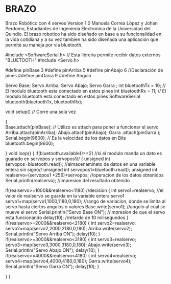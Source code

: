 # BRAZO
Brazo Robótico con 4 servos
Version 1.0
Manuela Correa López y Johan Perdomo, Estudiantes de Ingenieria Electronica de la Universidad del Quindio. 
El brazo robotico ha sido diseñado en base a su funcionalidad en la vida cotidiana y a su vez tambien ha sido 
diseñada una aplicación que permite su maneja por via bluetooth.

#include <SoftwareSerial.h>     // Esta libreria permite recibir datos externos "BLUETOOTH"
#include <Servo.h>

#define pinBase 3
#define pinArriba 5
#define pinAbajo 6        //Declaración de pines 
#define pinGarra 9
#define Angulo 

Servo Base;
Servo Arriba;
Servo Abajo;
Servo Garra ;
int bluetoothTx = 10; // El modulo bluetooth esta conectado en estos pines
int bluetoothRx = 11; // El modulo bluetooth esta conectado en estos pines
SoftwareSerial bluetooth(bluetoothTx, bluetoothRx);


void setup()                  // Corre una sola vez         

{      
Base.attach(pinBase);         // Utilizo es attach para poner a funcionar el servo
Arriba.attach(pinArriba);
Abajo.attach(pinAbajo);
Garra .attach(pinGarra );
Serial.begin(9600);           // Es la velocidad de los datos en Bits 
bluetooth.begin(9600);

}
void loop()
{
  if(bluetooth.available()>=2)  //si el modulo manda un dato es guarado en servopos y servopos1//
 {
  unsigned int servopos=bluetooth.read(); //almacenamineto de datos en una variable entera sin signo//
  unsigned int servopos1=bluetooth.read();
  unsigned int realservo=(servopos1 *256)+servopos; //operacion de los datos obtenidos
  Serial.println(realservo);              //impresion del resultado obtenido

  if(realservo>=1000&&realservo<1180) //decision
   {
    int servo1=realservo;  //el valor de realservo se guarda en la variable entera servo1
    servo1=map(servo1,1000,1180,0,180); //rango de variacion, donde se limita al servo hasta ciertos angulos o valores
    Base.write(servo1);          //angulo al cual se mueve el servo 
    Serial.println("Servo Base ON"); //impresion de que el servo esta funcionando 
    delay(10);                   //retardo de 10 milisegundos
   }
  if(realservo>=2000&&realservo<2180)
   {
    int servo2=realservo;
    servo2=map(servo2,2000,2180,0,180);
    Arriba.write(servo2);
    Serial.println("Servo Arriba ON");
    delay(10);
   }
   if(realservo>=3000&&realservo<3180)
   {
    int servo3=realservo;
    servo3=map(servo3,3000,3180,0,180);
    Abajo.write(servo3);
    Serial.println("Servo Abajo ON");
    delay(10);
   }
   if(realservo>=4000&&realservo<4180)
   {
    int servo4=realservo;
    servo4=map(servo4,4000,4180,0,180);
    Garra.write(servo4);
    Serial.println("Servo Garra ON");
    delay(10);
   }
  
  }
}












